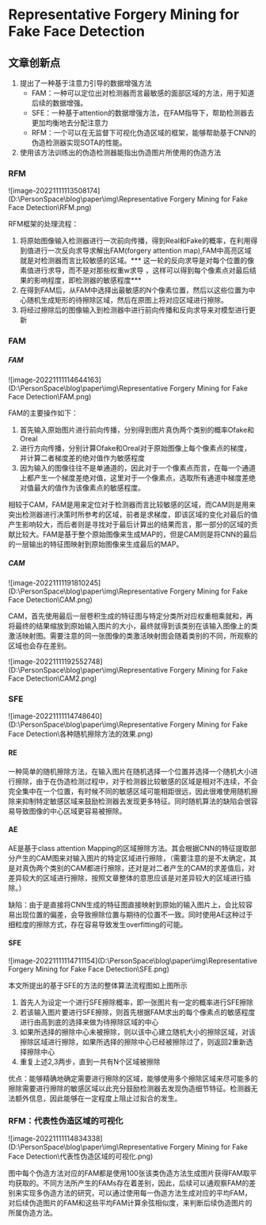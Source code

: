 # Representative Forgery Mining for Fake Face Detection

## 文章创新点

1. 提出了一种基于注意力引导的数据增强方法
   - FAM：一种可以定位出对检测器而言最敏感的面部区域的方法，用于知道后续的数据增强。
   - SFE：一种基于attention的数据增强方法，在FAM指导下，帮助检测器去更加均衡地去分配注意力
   - RFM：一个可以在无监督下可视化伪造区域的框架，能够帮助基于CNN的伪造检测器实现SOTA的性能。
2. 使用该方法训练出的伪造检测器能指出伪造图片所使用的伪造方法

### RFM

![image-20221111113508174](D:\PersonSpace\blog\paper\img\Representative Forgery Mining for Fake Face Detection\RFM.png)

RFM框架的处理流程：

1. 将原始图像输入检测器进行一次前向传播，得到Real和Fake的概率，在利用得到值进行一次反向求导求解出FAM(forgery attention map),FAM中高亮区域就是对检测器而言比较敏感的区域。*** 这一轮的反向求导是对每个位置的像素值进行求导，而不是对那些权重w求导 ，这样可以得到每个像素点对最后结果的影响程度，即检测器的敏感程度***
2. 在得到FAM后，从FAM中选择出最敏感的N个像素位置，然后以这些位置为中心随机生成矩形的待擦除区域，然后在原图上将对应区域进行擦除。
3. 将经过擦除后的图像输入到检测器中进行前向传播和反向求导来对模型进行更新

### FAM

##### FAM

![image-20221111114644163](D:\PersonSpace\blog\paper\img\Representative Forgery Mining for Fake Face Detection\FAM.png)

FAM的主要操作如下：

1. 首先输入原始图片进行前向传播，分别得到图片真伪两个类别的概率Ofake和Oreal
2. 进行方向传播，分别计算Ofake和Oreal对于原始图像上每个像素点的梯度，并计算二者梯度差的绝对值作为敏感程度
3. 因为输入的图像往往不是单通道的，因此对于一个像素点而言，在每一个通道上都产生一个梯度差绝对值，这里对于一个像素点，选取所有通道中梯度差绝对值最大的值作为该像素点的敏感程度。

相较于CAM，FAM是用来定位对于检测器而言比较敏感的区域，而CAM则是用来突出检测器进行决策时所参考的区域，前者是求梯度，即该区域的变化对最后的值产生影响较大，而后者则是寻找对于最后计算出的结果而言，那一部分的区域的贡献比较大。FAM是基于整个原始图像来生成MAP的，但是CAM则是将CNN的最后的一层输出的特征图映射到原始图像来生成最后的MAP。

##### CAM

![image-20221111191810245](D:\PersonSpace\blog\paper\img\Representative Forgery Mining for Fake Face Detection\CAM.png)

CAM，首先使用最后一层卷积生成的特征图与特定分类所对应权重相乘就和，再将最终的结果缩放到原始输入图片的大小，最终就得到该类别在该输入图像上的类激活映射图。需要注意的同一张图像的类激活映射图会随着类别的不同，所观察的区域也会存在差别。

![image-20221111192552748](D:\PersonSpace\blog\paper\img\Representative Forgery Mining for Fake Face Detection\CAM2.png)

### SFE

![image-20221111114748640](D:\PersonSpace\blog\paper\img\Representative Forgery Mining for Fake Face Detection\各种随机擦除方法的效果.png)



#### RE

一种简单的随机擦除方法，在输入图片在随机选择一个位置并选择一个随机大小进行擦除，由于在伪造检测过程中，对于检测器比较敏感的区域是相对不连续，不会完全集中在一个位置，有时候不同的敏感区域可能相距很远，因此很难使用随机擦除来抑制特定敏感区域来鼓励检测器去发现更多特征。同时随机算法的缺陷会很容易导致图像的中心区域更容易被擦除。

#### AE

AE是基于class attention Mapping的区域擦除方法。其会根据CNN的特征提取部分产生的CAM图来对输入图片的特定区域进行擦除，（需要注意的是不太确定，其是对真伪两个类别的CAM都进行擦除，还对是对二者产生的CAM的求差值后，对差异较大的区域进行擦除，按照文章整体的意思应该是对差异较大的区域进行插除。）

缺陷：由于是直接将CNN生成的特征图直接映射到原始的输入图片上，会比较容易出现位置的偏差，会导致擦除位置与期待的位置不一致。同时使用AE这种过于细粒度的擦除方式，存在容易导致发生overfitting的可能。

#### SFE

![image-20221111114711154](D:\PersonSpace\blog\paper\img\Representative Forgery Mining for Fake Face Detection\SFE.png)

本文所提出的基于SFE的方法的整体算法流程图如上图所示

1. 首先人为设定一个进行SFE擦除概率，即一张图片有一定的概率进行SFE擦除
2. 若该输入图片要进行SFE擦除，则首先根据FAM求出的每个像素点的敏感程度进行由高到底的选择来做为待擦除区域的中心
3. 如果所选择的擦除中心未被擦除，则以该中心建立随机大小的擦除区域，对该擦除区域进行擦除，如果所选择的擦除中心已经被擦除过了，则返回2重新选择擦除中心
4. 重复上述2,3两步，直到一共有N个区域被擦除

优点：能够精确地确定需要进行擦除的区域，能够使用多个擦除区域来尽可能多的擦除需要进行擦除的敏感区域以此充分鼓励检测器去发现伪造细节特征。检测器无法额外信息，因此能够在一定程度上阻止过拟合的发生。

### RFM：代表性伪造区域的可视化

![image-20221111114834338](D:\PersonSpace\blog\paper\img\Representative Forgery Mining for Fake Face Detection\代表性伪造区域的可视化.png)

图中每个伪造方法对应的FAM都是使用100张该类伪造方法生成图片获得FAM取平均获取的。不同方法所产生的FAMs存在着差别，因此，后续可以通观察FAM的差别来实现多伪造方法的研究，可以通过使用每一伪造方法生成对应的平均FAM，对后续伪造图片的FAM和这些平均FAM计算余弦相似度，来判断后续伪造图片的所属伪造方法。